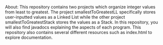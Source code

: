 About:
This repository contains two projects which organize integer values from least to greatest. The project smallestToGreatestLL specifically stores user-inputted values as a Linked List while the other project smallestToGreatestStack stores the values as a Stack. In this repository, you will also find javadocs explaining the aspects of each program.
This repository also contains several different resources such as index.html to explore documentation.
